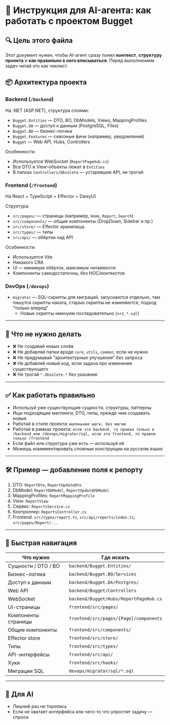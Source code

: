 # 🤖 Инструкция для AI-агента: как работать с проектом Bugget

## 🔍 Цель этого файла

Этот документ нужен, чтобы AI-агент сразу понял **контекст**, **структуру проекта** и **как правильно в него вписываться**. Перед выполнением задач читай это как чеклист.

## 📦 Архитектура проекта

### Backend (`/backend`)

На .NET (ASP.NET), структура слоями:
- `Bugget.Entities` — DTO, BO, DbModels, Views, MappingProfiles
- `Bugget.DA` — доступ к данным (PostgreSQL, Files)
- `Bugget.BO` — бизнес-логика
- `Bugget.Features` — сквозные фичи (например, уведомления)
- `Bugget` — Web API, Hubs, Controllers

Особенности:
- Используется WebSocket (`ReportPageHub.cs`)
- Все DTO и View-объекты лежат в `Entities`
- В папках `Controllers/Obsolete` — устаревшие API, не трогай

### Frontend (`/frontend`)

На React + TypeScript + Effector + DaisyUI

Структура:
- `src/pages/` — страницы (например, `Home`, `Report`, `Search`)
- `src/components/` — общие компоненты (DropDown, Sidebar и пр.)
- `src/store/` — Effector хранилища
- `src/types/` — типы
- `src/api/` — обёртки над API

Особенности:
- Используется Vite
- Никакого CRA
- UI — минимум обёрток, максимум читаемости
- Компоненты самодостаточны, без HOC/контекстов

### DevOps (`/devops`)
- `migrator` — SQL-скрипты для миграций, запускаются отдельно, там пишутся скрипты наката, старые скрипты не изменяются, подход "только вперед"
  - Новые скрипты именуем последовательно (`n+1_*.sql`)

---

## 🚨 Что не нужно делать

- ❌ Не создавай новых слоёв
- ❌ Не добавляй папки вроде `core`, `utils`, `common`, если не нужно
- ❌ Не придумывай “архитектурные улучшения” без запроса
- ❌ Не добавляй новый код, если задача про изменение существующего
- ❌ Не трогай `*.Obsolete.*` без указания

---

## ✅ Как работать правильно

- Используй уже существующие сущности, структуры, паттерны
- Ищи подходящие маппинги, DTO, типы, прежде чем создавать новые
- Работай в стиле проекта: `маленькие шаги, без магии`
- Работай в рамках проекта: `если это backend, то правки только в /backend или /devops/migrator/sql, если это frontend, то правки только /frontend`
- Если файл или структура уже есть — используй её
- Можешь коммментировать сложные конструкции на русском языке
---

## 🛠 Пример — добавление поля к репорту

1. DTO: `ReportDto`, `ReportUpdateDto`
2. DbModel: `ReportDbModel`, `ReportUpdateDbModel`
3. MappingProfiles: `ReportMappingProfile`
4. View: `ReportView`
5. Сервис: `ReportsService.cs`
6. Контроллер: `ReportsController.cs`
7. Frontend: `src/types/report.ts`, `src/api/reports/index.ts`, `src/pages/Report/...`

---

## 🧭 Быстрая навигация

| Что нужно          | Где искать                                          |
|--------------------|------------------------------------------------------|
| Сущности / DTO / BO| `backend/Bugget.Entities/`                          |
| Бизнес-логика      | `backend/Bugget.BO/Services`                        |
| Доступ к данным    | `backend/Bugget.DA/Postgres/`                       |
| Web API            | `backend/Bugget/Controllers`                        |
| WebSocket          | `backend/Bugget/Hubs/ReportPageHub.cs`             |
| UI-страницы        | `frontend/src/pages/`                               |
| Компоненты страницы| `frontend/src/pages/{Page}/components`             |
| Общие компоненты   | `frontend/src/components/`                          |
| Effector store     | `frontend/src/store/`                               |
| Типы               | `frontend/src/types/`                               |
| API-интерфейсы     | `frontend/src/api/`                                 |
| Хуки               | `frontend/src/hooks/`                               |
| Миграции SQL       | `devops/migrator/sql/*.sql`                         |

---

## 📌 Для AI

- Лишний раз не торопись
- Если не хватает интерфейса или чего-то что упростит задачу — спроси